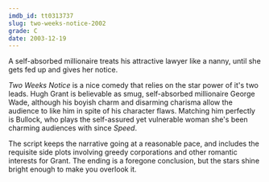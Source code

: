 ```yaml
---
imdb_id: tt0313737
slug: two-weeks-notice-2002
grade: C
date: 2003-12-19
---
```


A self-absorbed millionaire treats his attractive lawyer like a nanny, until she gets fed up and gives her notice.

_Two Weeks Notice_ is a nice comedy that relies on the star power of it's two leads. Hugh Grant is believable as smug, self-absorbed millionaire George Wade, although his boyish charm and disarming charisma allow the audience to like him in spite of his character flaws. Matching him perfectly is Bullock, who plays the self-assured yet vulnerable woman she's been charming audiences with since <span data-imdb-id="tt0111257">_Speed_</span>.

The script keeps the narrative going at a reasonable pace, and includes the requisite side plots involving greedy corporations and other romantic interests for Grant. The ending is a foregone conclusion, but the stars shine bright enough to make you overlook it.
